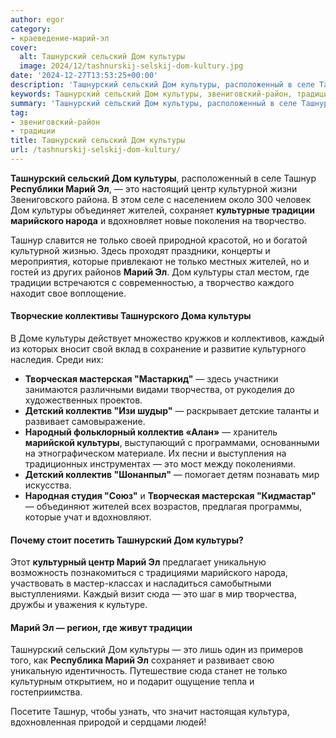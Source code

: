 ```yaml
---
author: egor
category:
- краеведение-марий-эл
cover:
  alt: Ташнурский сельский Дом культуры
  image: 2024/12/tashnurskij-selskij-dom-kultury.jpg
date: '2024-12-27T13:53:25+00:00'
description: 'Ташнурский сельский Дом культуры, расположенный в селе Ташнур Республики Марий Эл, — это настоящий центр культурной жизни Звениговского района. В этом...'
keywords: Ташнурский сельский Дом культуры, звениговский-район, традиции, культуры, дом, марий, это, ташнурский, ташнур, жителей, только, коллектив, сельский, селе, центр, культурной, сохраняет
summary: 'Ташнурский сельский Дом культуры, расположенный в селе Ташнур Республики Марий Эл, — это настоящий центр культурной жизни Звениговского района. В этом...'
tag:
- звениговский-район
- традиции
title: Ташнурский сельский Дом культуры
url: /tashnurskij-selskij-dom-kultury/
---
```


**Ташнурский сельский Дом культуры**, расположенный в селе Ташнур **Республики Марий Эл**, — это настоящий центр культурной жизни Звениговского района. В этом селе с населением около 300 человек Дом культуры объединяет жителей, сохраняет **культурные традиции марийского народа** и вдохновляет новые поколения на творчество.

Ташнур славится не только своей природной красотой, но и богатой культурной жизнью. Здесь проходят праздники, концерты и мероприятия, которые привлекают не только местных жителей, но и гостей из других районов **Марий Эл**. Дом культуры стал местом, где традиции встречаются с современностью, а творчество каждого находит свое воплощение.

#### Творческие коллективы Ташнурского Дома культуры

В Доме культуры действует множество кружков и коллективов, каждый из которых вносит свой вклад в сохранение и развитие культурного наследия. Среди них:

- **Творческая мастерская "Мастаркид"** — здесь участники занимаются различными видами творчества, от рукоделия до художественных проектов.
- **Детский коллектив "Изи шудыр"** — раскрывает детские таланты и развивает самовыражение.
- **Народный фольклорный коллектив «Алан»** — хранитель **марийской культуры**, выступающий с программами, основанными на этнографическом материале. Их песни и выступления на традиционных инструментах — это мост между поколениями.
- **Детский коллектив "Шонанпыл"** — помогает детям познавать мир искусства.
- **Народная студия "Союз"** и **Творческая мастерская "Кидмастар"** — объединяют жителей всех возрастов, предлагая программы, которые учат и вдохновляют.

#### Почему стоит посетить Ташнурский Дом культуры?

Этот **культурный центр Марий Эл** предлагает уникальную возможность познакомиться с традициями марийского народа, участвовать в мастер-классах и насладиться самобытными выступлениями. Каждый визит сюда — это шаг в мир творчества, дружбы и уважения к культуре.

#### Марий Эл — регион, где живут традиции

Ташнурский сельский Дом культуры — это лишь один из примеров того, как **Республика Марий Эл** сохраняет и развивает свою уникальную идентичность. Путешествие сюда станет не только культурным открытием, но и подарит ощущение тепла и гостеприимства.

Посетите Ташнур, чтобы узнать, что значит настоящая культура, вдохновленная природой и сердцами людей!